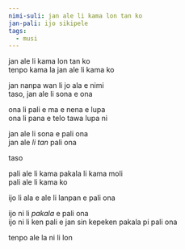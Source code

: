 ```yaml
---
nimi-suli: jan ale li kama lon tan ko
jan-pali: ijo sikipele
tags:
  - musi
---
```

jan ale li kama lon tan ko  
tenpo kama la jan ale li kama ko

jan nanpa wan li jo ala e nimi  
taso, jan ale li sona e ona

ona li pali e ma e nena e lupa  
ona li pana e telo tawa lupa ni

jan ale li sona e pali ona  
jan ale *li tan* pali ona

taso

pali ale li kama pakala li kama moli  
pali ale li kama ko

ijo li ala e ale li lanpan e pali ona

ijo ni li *pakala* e pali ona  
ijo ni li ken pali e jan sin kepeken pakala pi pali ona

tenpo ale la ni li lon
